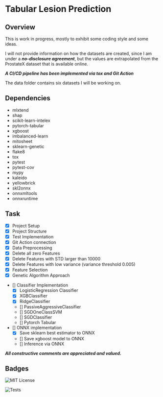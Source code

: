 # Tabular Lesion Prediction

## Overview

This is work in progress, mostly to exhibit some coding style and some ideas.

I will not provide information on how the datasets are created, since I am under a _**no-disclosure agreement**_,
but the values are extrapolated from the ProstateX dataset that is available online.

**_A CI/CD pipeline has been implemented via tox and Git Action_**

The data folder contains six datasets I will be working on.

## Dependencies

- mlxtend
- shap
- scikit-learn-intelex
- pytorch-tabular
- xgboost
- imbalanced-learn
- mitosheet
- sklearn-genetic
- flake8
- tox
- pytest
- pytest-cov
- mypy
- kaleido
- yellowbrick
- skl2onnx
- onnxmltools
- onnxruntime

## Task

- [X]  Project Setup
- [X]  Project Structure
- [X]  Test Implementation
- [X]  Git Action connection
- [X]  Data Preprocessing
- [X]  Delete all zero Features
- [X]  Delete Features with STD larger than 10000
- [X]  Delete Features with low variance (variance threshold 0.005)
- [X]  Feature Selection
- [X]  Genetic Algorithm Approach
- [] Classifier Implementation
  - [X]  LogisticRegression Classifier
  - [X]  XGBClassifier
  - [X]  RidgeClassifier
  - [] PassiveAggressiveClassifier
  - [] SGDOneClassSVM
  - [] SGDClassifier
  - [] Pytorch Tabular
- [] ONNX implementation
  - [x] Save sklearn best estimator to ONNX
  - [] Save xgboost model to ONNX
  - [] Inference via ONNX
  
_**All constructive comments are appreciated and valued.**_

## Badges

![MIT License](https://img.shields.io/apm/l/atomic-design-ui.svg?)

![Tests](https://github.com/fabiogeraci/tabular_lesion/actions/workflows/tests.yml/badge.svg)
